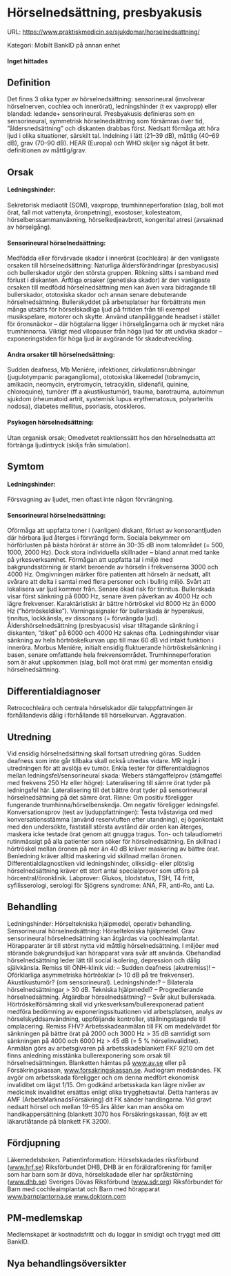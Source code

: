 # Hörselnedsättning, presbyakusis

URL: https://www.praktiskmedicin.se/sjukdomar/horselnedsattning/



Kategori: Mobilt BankID på annan enhet

#### Inget hittades

## Definition

Det finns 3 olika typer av hörselnedsättning: sensorineural (involverar hörselnerven, cochlea och innerörat), ledningshinder (t ex vaxpropp) eller blandad: ledande+ sensorineural. Presbyakusis definieras som en sensorineural, symmetrisk hörselnedsättning som försämras över tid, ”åldersnedsättning” och diskanten drabbas först. Nedsatt förmåga att höra ljud i olika situationer, särskilt tal. Indelning i lätt (21–39 dB), måttlig (40–69 dB), grav (70–90 dB). HEAR (Europa) och WHO skiljer sig något åt betr. definitionen av måttlig/grav.

## Orsak

#### Ledningshinder:

Sekretorisk mediaotit (SOM), vaxpropp, trumhinneperforation (slag, boll mot örat, fall mot vattenyta, öronpetning), exostoser, kolesteatom, hörselbenssammanväxning, hörselkedjeavbrott, kongenital atresi (avsaknad av hörselgång).

#### Sensorineural hörselnedsättning:

Medfödda eller förvärvade skador i innerörat (cochleära) är den vanligaste orsaken till hörselnedsättning: Naturliga åldersförändringar (presbyacusis) och bullerskador utgör den största gruppen. Rökning sätts i samband med förlust i diskanten. Ärftliga orsaker (genetiska skador) är den vanligaste orsaken till medfödd hörselnedsättning men kan även vara bidragande till bullerskador, ototoxiska skador och annan senare debuterande hörselnedsättning. Bullerskyddet på arbetsplatser har förbättrats men många utsätts för hörselskadliga ljud på fritiden från till exempel musikspelare, motorer och skytte. Använd utanpåliggande headset i stället för öronsnäckor – där högtalarna ligger i hörselgångarna och är mycket nära trumhinnorna. Viktigt med vilopauser från höga ljud för att undvika skador – exponeringstiden för höga ljud är avgörande för skadeutveckling.

#### Andra orsaker till hörselnedsättning:

Sudden deafness, Mb Meniére, infektioner, cirkulationsrubbningar (jugulotympanic paraganglioma), ototoxiska läkemedel (tobramycin, amikacin, neomycin, erytromycin, tetracyklin, sildenafil, quinine, chloroquine), tumörer (ff a akustikustumör), trauma, barotrauma, autoimmun sjukdom (rheumatoid artrit, systemisk lupus erythematosus, polyarteritis nodosa), diabetes mellitus, psoriasis, otoskleros.

#### Psykogen hörselnedsättning:

Utan organisk orsak; Omedvetet reaktionssätt hos den hörselnedsatta att förtränga ljudintryck (skiljs från simulation).

## Symtom

#### Ledningshinder:

Försvagning av ljudet, men oftast inte någon förvrängning.

#### Sensorineural hörselnedsättning:

Oförmåga att uppfatta toner i (vanligen) diskant, förlust av konsonantljuden där hörbara ljud återges i förvrängd form.
Sociala bekymmer om hörförlusten på bästa hörörat är större än 30–35 dB inom talområdet (= 500, 1000, 2000 Hz). Dock stora individuella skillnader – bland annat med tanke på yrkesverksamhet. Förmågan att uppfatta tal i miljö med bakgrundsstörning är starkt beroende av hörseln i frekvenserna 3000 och 4000 Hz.
Omgivningen märker före patienten att hörseln är nedsatt, allt svårare att delta i samtal med flera personer och i bullrig miljö. Svårt att lokalisera var ljud kommer från. Senare ökad risk för tinnitus.
Bullerskada visar först sänkning på 6000 Hz, senare även påverkan av 4000 Hz och lägre frekvenser. Karaktäristiskt är bättre hörtröskel vid 8000 Hz än 6000 Hz (”hörtröskeldike”). Varningssignaler för bullerskada är hyperakusi, tinnitus, lockkänsla, ev dissonans (= förvrängda ljud).
Åldershörselnedsättning (presbyacusis) visar tilltagande sänkning i diskanten, ”diket” på 6000 och 4000 Hz saknas ofta.
Ledningshinder visar sänkning av hela hörtröskelkurvan upp till max 60 dB vid intakt funktion i inneröra.
Morbus Meniére, initialt ensidig fluktuerande hörtröskelsänkning i basen, senare omfattande hela frekvensområdet.
Trumhinneperforation som är akut uppkommen (slag, boll mot örat mm) ger momentan ensidig hörselnedsättning.

## Differentialdiagnoser

Retrocochleära och centrala hörselskador där taluppfattningen är förhållandevis dålig i förhållande till hörselkurvan. Aggravation.

## Utredning

Vid ensidig hörselnedsättning skall fortsatt utredning göras. Sudden deafness som inte går tillbaka skall också utredas vidare. MR ingår i utredningen för att avslöja ev tumör.
Enkla tester för differentialdiagnos mellan ledningsfel/sensorineural skada:
Webers stämgaffelprov (stämgaffel med frekvens 250 Hz eller högre): Lateralisering till sämre örat tyder på ledningsfel här. Lateralisering till det bättre örat tyder på sensorineural hörselnedsättning på det sämre örat.
Rinne: Om positiv föreligger fungerande trumhinna/hörselbenskedja. Om negativ föreligger ledningsfel.
Konversationsprov (test av ljuduppfattningen): Testa tvåstaviga ord med konversationsstämma (använd reservluften efter utandning), ej ögonkontakt med den undersökte, fastställ största avstånd där orden kan återges, maskera icke testade örat genom att gnugga tragus.
Ton- och talaudiometri rutinmässigt på alla patienter som söker för hörselnedsättning. En skillnad i hörtröskel mellan öronen på mer än 40 dB kräver maskering av bättre örat. Benledning kräver alltid maskering vid skillnad mellan öronen. Differentialdiagnostiken vid ledningshinder, oliksidig- eller plötslig hörselnedsättning kräver ett stort antal specialprover som utförs på hörcentral/öronklinik.
Labprover: Glukos, blodstatus, TSH, T4 fritt, syfilisserologi, serologi för Sjögrens syndrome: ANA, FR, anti-Ro, anti La.

## Behandling

Ledningshinder: Hörseltekniska hjälpmedel, operativ behandling.
Sensorineural hörselnedsättning: Hörseltekniska hjälpmedel. Grav sensorineural hörselnedsättning kan åtgärdas via cochleaimplantat.
Hörapparater är till störst nytta vid måttlig hörselnedsättning. I miljöer med störande bakgrundsljud kan hörapparat vara svår att använda.
Obehandlad hörselnedsättning leder lätt till social isolering, depression och dålig självkänsla.
Remiss till ÖNH-klinik vid:
– Sudden deafness (akutremiss)!
– Oförklarliga asymmetriska hörtrösklar (> 10 dB på tre frekvenser). Akustikustumör? (om sensorineural). Ledningshinder?
– Bilaterala hörselnedsättningar > 30 dB. Tekniska hjälpmedel?
– Progredierande hörselnedsättning. Åtgärdbar hörselnedsättning?
– Svår akut bullerskada.
Hörtröskelförsämring skall vid yrkesverksam/bullerexponerad patient medföra bedömning av exponeringssituationen vid arbetsplatsen, analys av hörselskyddsanvändning, uppföljande kontroller, ställningstagande till omplacering. Remiss FHV?
Arbetsskadeanmälan till FK om medelvärdet för sänkningen på bättre örat på 2000 och 3000 Hz > 35 dB samtidigt som sänkningen på 4000 och 6000 Hz > 45 dB (= 5 % hörselinvaliditet). Anmälan görs av arbetsgivaren på arbetsskadeblankett FKF 9210 om det finns anledning misstänka bullerexponering som orsak till hörselnedsättningen. Blanketten hämtas på www.av.se eller på Försäkringskassan, www.forsakringskassan.se. Audiogram medsändes. FK avgör om arbetsskada föreligger och om denna medfört ekonomisk invaliditet om lägst 1/15. Om godkänd arbetsskada kan lägre nivåer av medicinsk invaliditet ersättas enligt olika trygghetsavtal. Detta hanteras av AMF (ArbetsMarknadsFörsäkring) dit FK sänder handlingarna. Vid gravt nedsatt hörsel och mellan 19–65 års ålder kan man ansöka om handikappersättning (blankett 3070 hos Försäkringskassan, följt av ett läkarutlåtande på blankett FK 3200).

## Fördjupning

Läkemedelsboken.
Patientinformation: Hörselskadades riksförbund (www.hrf.se)
Riksförbundet DHB, DHB är en föräldraförening för familjer som har barn som är döva, hörselskadade eller har språkstörning (www.dhb.se)
Sveriges Dövas Riksförbund (www.sdr.org)
Riksförbundet för Barn med cochleaimplantat och Barn med hörapparat
www.barnplantorna.se
www.doktorn.com

## PM-medlemskap

Medlemskapet är kostnadsfritt och du loggar in smidigt och tryggt med ditt BankID.

## Nya behandlingsöversikter

